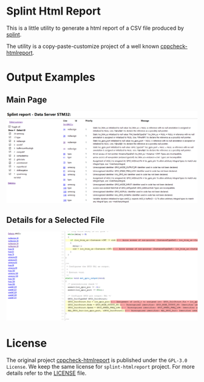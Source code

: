 # Splint Html Report

This is a little utility to generate a html report of a CSV file produced by [splint](https://github.com/splintchecker/splint).

The utility is a copy-paste-customize project of a well known [cppcheck-htmlreport](https://github.com/danmar/cppcheck/tree/main/htmlreport).

# Output Examples

## Main Page

![image](images/screenshot_1.png)

## Details for a Selected File

![image](images/screenshot_2.png)

# License

The original project [cppcheck-htmlreport](https://github.com/danmar/cppcheck/tree/main/htmlreport) is published under the `GPL-3.0 License`. We keep the same license for `splint-htmlreport` project. For more details refer to the [LICENSE](LICENSE) file.